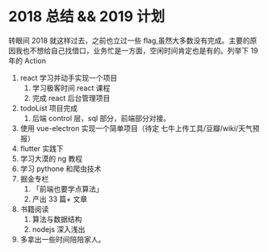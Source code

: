 # 2018 总结 && 2019 计划

转眼间 2018 就这样过去，之前也立过一些 flag,虽然大多数没有完成。主要的原因我也不想给自己找借口，业务忙是一方面，空闲时间肯定也是有的。列举下 19 年的 Action

1. react 学习并动手实现一个项目
   1. 学习极客时间 react 课程
   2. 完成 react 后台管理项目
2. todoList 项目完成
   1. 后端 control 层，sql 部分，前端部分对接。
3. 使用 vue-electron 实现一个简单项目（待定 七牛上传工具/豆瓣/wiki/天气预报）
4. flutter 实践下
5. 学习大漠的 ng 教程
6. 学习 pythone 和爬虫技术
7. 掘金专栏
   1. 「前端也要学点算法」
   2. 产出 33 篇+ 文章
8. 书籍阅读
   1. 算法与数据结构
   2. nodejs 深入浅出
9. 多拿出一些时间陪陪家人。
